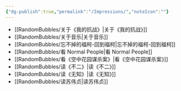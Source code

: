 ```yaml
---
{"dg-publish":true,"permalink":"/Impressions/","noteIcon":""}
---
```


- [[RandomBubbles/关于《我的抗战》\|关于《我的抗战》]]
- [[RandomBubbles/关于音乐\|关于音乐]]
- [[RandomBubbles/忘不掉的福柯-回到福柯\|忘不掉的福柯-回到福柯]]
- [[RandomBubbles/看 Normal People\|看 Normal People]]
- [[RandomBubbles/看《空中花园谋杀案》\|看《空中花园谋杀案》]]
- [[RandomBubbles/读《不二》\|读《不二》]]
- [[RandomBubbles/读《无知》\|读《无知》]]
- [[RandomBubbles/读苏伟贞\|读苏伟贞]]
